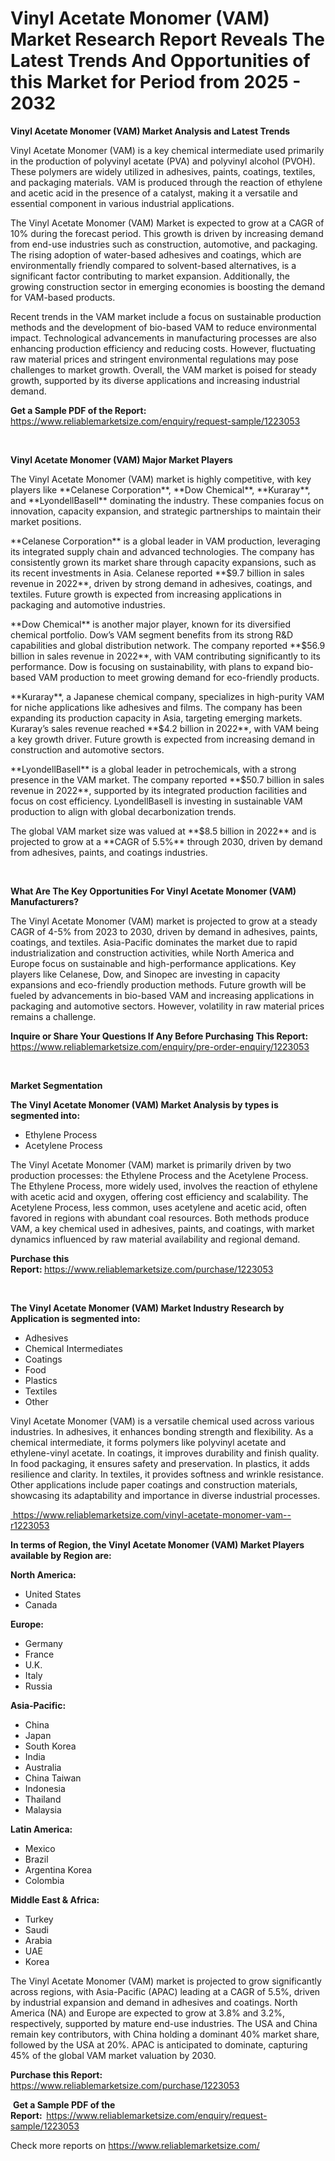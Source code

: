 <p><h1>Vinyl Acetate Monomer (VAM) Market Research Report Reveals The Latest Trends And Opportunities of this Market for Period from 2025 - 2032</h1></p><p><strong>Vinyl Acetate Monomer (VAM) Market Analysis and Latest Trends</strong></p>
<p><p>Vinyl Acetate Monomer (VAM) is a key chemical intermediate used primarily in the production of polyvinyl acetate (PVA) and polyvinyl alcohol (PVOH). These polymers are widely utilized in adhesives, paints, coatings, textiles, and packaging materials. VAM is produced through the reaction of ethylene and acetic acid in the presence of a catalyst, making it a versatile and essential component in various industrial applications.</p><p>The Vinyl Acetate Monomer (VAM) Market is expected to grow at a CAGR of 10% during the forecast period. This growth is driven by increasing demand from end-use industries such as construction, automotive, and packaging. The rising adoption of water-based adhesives and coatings, which are environmentally friendly compared to solvent-based alternatives, is a significant factor contributing to market expansion. Additionally, the growing construction sector in emerging economies is boosting the demand for VAM-based products.</p><p>Recent trends in the VAM market include a focus on sustainable production methods and the development of bio-based VAM to reduce environmental impact. Technological advancements in manufacturing processes are also enhancing production efficiency and reducing costs. However, fluctuating raw material prices and stringent environmental regulations may pose challenges to market growth. Overall, the VAM market is poised for steady growth, supported by its diverse applications and increasing industrial demand.</p></p>
<p><strong>Get a Sample PDF of the Report:&nbsp;</strong> <a href="https://www.reliablemarketsize.com/enquiry/request-sample/1223053?utm_campaign=2247&utm_medium=2&utm_source=Github&utm_content=ia&utm_term=26012025&utm_id=vinyl-acetate-monomer-vam">https://www.reliablemarketsize.com/enquiry/request-sample/1223053</a></p>
<p>&nbsp;</p>
<p><strong>Vinyl Acetate Monomer (VAM) Major Market Players</strong></p>
<p><p>The Vinyl Acetate Monomer (VAM) market is highly competitive, with key players like **Celanese Corporation**, **Dow Chemical**, **Kuraray**, and **LyondellBasell** dominating the industry. These companies focus on innovation, capacity expansion, and strategic partnerships to maintain their market positions.</p><p>**Celanese Corporation** is a global leader in VAM production, leveraging its integrated supply chain and advanced technologies. The company has consistently grown its market share through capacity expansions, such as its recent investments in Asia. Celanese reported **$9.7 billion in sales revenue in 2022**, driven by strong demand in adhesives, coatings, and textiles. Future growth is expected from increasing applications in packaging and automotive industries.</p><p>**Dow Chemical** is another major player, known for its diversified chemical portfolio. Dow’s VAM segment benefits from its strong R&D capabilities and global distribution network. The company reported **$56.9 billion in sales revenue in 2022**, with VAM contributing significantly to its performance. Dow is focusing on sustainability, with plans to expand bio-based VAM production to meet growing demand for eco-friendly products.</p><p>**Kuraray**, a Japanese chemical company, specializes in high-purity VAM for niche applications like adhesives and films. The company has been expanding its production capacity in Asia, targeting emerging markets. Kuraray’s sales revenue reached **$4.2 billion in 2022**, with VAM being a key growth driver. Future growth is expected from increasing demand in construction and automotive sectors.</p><p>**LyondellBasell** is a global leader in petrochemicals, with a strong presence in the VAM market. The company reported **$50.7 billion in sales revenue in 2022**, supported by its integrated production facilities and focus on cost efficiency. LyondellBasell is investing in sustainable VAM production to align with global decarbonization trends.</p><p>The global VAM market size was valued at **$8.5 billion in 2022** and is projected to grow at a **CAGR of 5.5%** through 2030, driven by demand from adhesives, paints, and coatings industries.</p></p>
<p>&nbsp;</p>
<p><strong>What Are The Key Opportunities For Vinyl Acetate Monomer (VAM) Manufacturers?</strong></p>
<p><p>The Vinyl Acetate Monomer (VAM) market is projected to grow at a steady CAGR of 4-5% from 2023 to 2030, driven by demand in adhesives, paints, coatings, and textiles. Asia-Pacific dominates the market due to rapid industrialization and construction activities, while North America and Europe focus on sustainable and high-performance applications. Key players like Celanese, Dow, and Sinopec are investing in capacity expansions and eco-friendly production methods. Future growth will be fueled by advancements in bio-based VAM and increasing applications in packaging and automotive sectors. However, volatility in raw material prices remains a challenge.</p></p>
<p><strong>Inquire or Share Your Questions If Any Before Purchasing This Report:</strong> <a href="https://www.reliablemarketsize.com/enquiry/pre-order-enquiry/1223053?utm_campaign=2247&utm_medium=2&utm_source=Github&utm_content=ia&utm_term=26012025&utm_id=vinyl-acetate-monomer-vam">https://www.reliablemarketsize.com/enquiry/pre-order-enquiry/1223053</a></p>
<p>&nbsp;</p>
<p><strong>Market Segmentation</strong></p>
<p><strong>The Vinyl Acetate Monomer (VAM) Market Analysis by types is segmented into:</strong></p>
<p><ul><li>Ethylene Process</li><li>Acetylene Process</li></ul></p>
<p><p>The Vinyl Acetate Monomer (VAM) market is primarily driven by two production processes: the Ethylene Process and the Acetylene Process. The Ethylene Process, more widely used, involves the reaction of ethylene with acetic acid and oxygen, offering cost efficiency and scalability. The Acetylene Process, less common, uses acetylene and acetic acid, often favored in regions with abundant coal resources. Both methods produce VAM, a key chemical used in adhesives, paints, and coatings, with market dynamics influenced by raw material availability and regional demand.</p></p>
<p><strong>Purchase this Report:&nbsp;</strong><a href="https://www.reliablemarketsize.com/purchase/1223053?utm_campaign=2247&utm_medium=2&utm_source=Github&utm_content=ia&utm_term=26012025&utm_id=vinyl-acetate-monomer-vam">https://www.reliablemarketsize.com/purchase/1223053</a></p>
<p>&nbsp;</p>
<p><strong>The Vinyl Acetate Monomer (VAM) Market Industry Research by Application is segmented into:</strong></p>
<p><ul><li>Adhesives</li><li>Chemical Intermediates</li><li>Coatings</li><li>Food</li><li>Plastics</li><li>Textiles</li><li>Other</li></ul></p>
<p><p>Vinyl Acetate Monomer (VAM) is a versatile chemical used across various industries. In adhesives, it enhances bonding strength and flexibility. As a chemical intermediate, it forms polymers like polyvinyl acetate and ethylene-vinyl acetate. In coatings, it improves durability and finish quality. In food packaging, it ensures safety and preservation. In plastics, it adds resilience and clarity. In textiles, it provides softness and wrinkle resistance. Other applications include paper coatings and construction materials, showcasing its adaptability and importance in diverse industrial processes.</p></p>
<p><a href="https://www.reliablemarketsize.com/vinyl-acetate-monomer-vam--r1223053?utm_campaign=2247&utm_medium=2&utm_source=Github&utm_content=ia&utm_term=26012025&utm_id=vinyl-acetate-monomer-vam">&nbsp;https://www.reliablemarketsize.com/vinyl-acetate-monomer-vam--r1223053</a></p>
<p><strong>In terms of Region, the Vinyl Acetate Monomer (VAM) Market Players available by Region are:</strong></p>
<p>
    <p> <strong> North America: </strong>
        <ul>
            <li>United States</li>
            <li>Canada</li>
        </ul>
        </p> 
    <p> <strong> Europe: </strong>
        <ul>
            <li>Germany</li>
            <li>France</li>
            <li>U.K.</li>
            <li>Italy</li>
            <li>Russia</li>
        </ul>
        </p> 
    <p> <strong> Asia-Pacific: </strong>
        <ul>
            <li>China</li>
            <li>Japan</li>
            <li>South Korea</li>
            <li>India</li>
            <li>Australia</li>
            <li>China Taiwan</li>
            <li>Indonesia</li>
            <li>Thailand</li>
            <li>Malaysia</li>
        </ul>
        </p> 
    <p> <strong> Latin America: </strong>
        <ul>
            <li>Mexico</li>
            <li>Brazil</li>
            <li>Argentina Korea</li>
            <li>Colombia</li>
        </ul>
        </p> 
    <p> <strong> Middle East & Africa: </strong>
        <ul>
            <li>Turkey</li>
            <li>Saudi</li>
            <li>Arabia</li>
            <li>UAE</li>
            <li>Korea</li>
        </ul>
    </p>
    </p>
<p><p>The Vinyl Acetate Monomer (VAM) market is projected to grow significantly across regions, with Asia-Pacific (APAC) leading at a CAGR of 5.5%, driven by industrial expansion and demand in adhesives and coatings. North America (NA) and Europe are expected to grow at 3.8% and 3.2%, respectively, supported by mature end-use industries. The USA and China remain key contributors, with China holding a dominant 40% market share, followed by the USA at 20%. APAC is anticipated to dominate, capturing 45% of the global VAM market valuation by 2030.</p></p>
<p><strong>Purchase this Report: </strong><a href="https://www.reliablemarketsize.com/purchase/1223053?utm_campaign=2247&utm_medium=2&utm_source=Github&utm_content=ia&utm_term=26012025&utm_id=vinyl-acetate-monomer-vam">https://www.reliablemarketsize.com/purchase/1223053</a></p>
<p>&nbsp;<strong>Get a Sample PDF of the Report:&nbsp;&nbsp;</strong><a href="https://www.reliablemarketsize.com/enquiry/request-sample/1223053?utm_campaign=2247&utm_medium=2&utm_source=Github&utm_content=ia&utm_term=26012025&utm_id=vinyl-acetate-monomer-vam">https://www.reliablemarketsize.com/enquiry/request-sample/1223053</a></p>
<p><strong></strong></p>
<p>Check more reports on <a href="https://www.reliablemarketsize.com/?utm_campaign=2247&utm_medium=2&utm_source=Github&utm_content=ia&utm_term=26012025&utm_id=vinyl-acetate-monomer-vam">https://www.reliablemarketsize.com/</a></p>